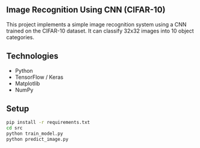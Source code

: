 ## Image Recognition Using CNN (CIFAR-10)

This project implements a simple image recognition system using a CNN trained on the CIFAR-10 dataset. It can classify 32x32 images into 10 object categories.

## Technologies
- Python
- TensorFlow / Keras
- Matplotlib
- NumPy

## Setup
```bash
pip install -r requirements.txt
cd src
python train_model.py
python predict_image.py
